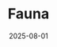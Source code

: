 ---
date: 2025-08-01
featured_image: IMG_2138.jpg
title: Fauna
#type: gallery
sort_by: Name
resources:
  - src: IMG_0930.jpg
    title: Sparrow on plant - Bergen
  - src: IMG_1201.jpg
    title: Urban Crow - Bergen
  - src: IMG_3417.jpg
    title: Swan portrait - Bergen
  - src: IMG_2524.jpg
    title: Trio of swans - Bergen
  - src: IMG_2525.jpg
    title: Duck spreading its' wings - Bergen
  - src: IMG_2138.jpg
    title: Wet pigeon - Bergen
  - src: IMG_4029.jpg
    title: Crow lifting off - Bergen
  - src: IMG_6664.jpg
    title: Duckies in water - Bergen 
---